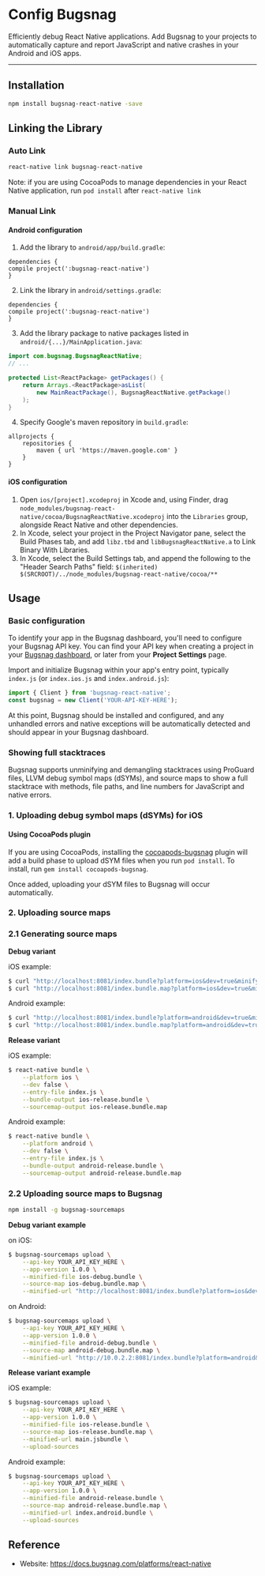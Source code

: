 # Config Bugsnag

Efficiently debug React Native applications. Add Bugsnag to your projects to automatically capture and report JavaScript and native crashes in your Android and iOS apps.

---

## Installation

```bash
npm install bugsnag-react-native -save
```

## Linking the Library

### Auto Link

```bash
react-native link bugsnag-react-native
```

Note: if you are using CocoaPods to manage dependencies in your React Native application, run `pod install` after `react-native link`

### Manual Link

#### Android configuration

1. Add the library to `android/app/build.gradle`:

```
dependencies {
compile project(':bugsnag-react-native')
}
```
2. Link the library in `android/settings.gradle`:

```
dependencies {
compile project(':bugsnag-react-native')
}
```
3.  Add the library package to native packages listed in 
    `android/{...}/MainApplication.java`:
    
```java
import com.bugsnag.BugsnagReactNative;
// ...

protected List<ReactPackage> getPackages() {
    return Arrays.<ReactPackage>asList(
        new MainReactPackage(), BugsnagReactNative.getPackage()
    );
}
```
4. Specify Google's maven repository in `build.gradle`:

```
allprojects {
    repositories {
        maven { url 'https://maven.google.com' }
    }
}
```

#### iOS configuration

1. Open `ios/[project].xcodeproj` in Xcode and, using Finder, drag `node_modules/bugsnag-react-native/cocoa/BugsnagReactNative.xcodeproj` into the `Libraries` group, alongside React Native and other dependencies.
2. In Xcode, select your project in the Project Navigator pane, select the Build Phases tab, and add `libz.tbd` and `libBugsnagReactNative.a` to Link Binary With Libraries.
3. In Xcode, select the Build Settings tab, and append the following to the "Header Search Paths" field: `$(inherited) $(SRCROOT)/../node_modules/bugsnag-react-native/cocoa/**`

## Usage

### Basic configuration

To identify your app in the Bugsnag dashboard, you'll need to configure your Bugsnag API key. You can find your API key when creating a project in your [Bugsnag dashboard](https://app.bugsnag.com/), or later from your **Project Settings** page.

Import and initialize Bugsnag within your app's entry point, typically `index.js` (or `index.ios.js` and `index.android.js`):

```js
import { Client } from 'bugsnag-react-native';
const bugsnag = new Client('YOUR-API-KEY-HERE');
```

At this point, Bugsnag should be installed and configured, and any unhandled errors and native exceptions will be automatically detected and should appear in your Bugsnag dashboard.

### Showing full stacktraces

Bugsnag supports unminifying and demangling stacktraces using ProGuard files, LLVM debug symbol maps (dSYMs), and source maps to show a full stacktrace with methods, file paths, and line numbers for JavaScript and native errors.

### 1. Uploading debug symbol maps (dSYMs) for iOS

#### Using CocoaPods plugin

If you are using CocoaPods, installing the [cocoapods-bugsnag](https://github.com/bugsnag/cocoapods-bugsnag) plugin will add a build phase to upload dSYM files when you run `pod install`. To install, run `gem install cocoapods-bugsnag`.

Once added, uploading your dSYM files to Bugsnag will occur automatically.

### 2. Uploading source maps

### 2.1 Generating source maps
**Debug variant**

iOS example:

```bash
$ curl "http://localhost:8081/index.bundle?platform=ios&dev=true&minify=false" > ios-debug.bundle
$ curl "http://localhost:8081/index.bundle.map?platform=ios&dev=true&minify=false" > ios-debug.bundle.map
```
Android example:

```bash
$ curl "http://localhost:8081/index.bundle?platform=android&dev=true&minify=false" > android-debug.bundle
$ curl "http://localhost:8081/index.bundle.map?platform=android&dev=true&minify=false" > android-debug.bundle.map
```

**Release variant**

iOS example:

```bash
$ react-native bundle \
    --platform ios \
    --dev false \
    --entry-file index.js \
    --bundle-output ios-release.bundle \
    --sourcemap-output ios-release.bundle.map
```
Android example:

```bash
$ react-native bundle \
    --platform android \
    --dev false \
    --entry-file index.js \
    --bundle-output android-release.bundle \
    --sourcemap-output android-release.bundle.map
```

### 2.2 Uploading source maps to Bugsnag

```bash
npm install -g bugsnag-sourcemaps
```
**Debug variant example**

on iOS:

```bash
$ bugsnag-sourcemaps upload \
    --api-key YOUR_API_KEY_HERE \
    --app-version 1.0.0 \
    --minified-file ios-debug.bundle \
    --source-map ios-debug.bundle.map \
    --minified-url "http://localhost:8081/index.bundle?platform=ios&dev=true&minify=false"
```

on Android:

```bash
$ bugsnag-sourcemaps upload \
    --api-key YOUR_API_KEY_HERE \
    --app-version 1.0.0 \
    --minified-file android-debug.bundle \
    --source-map android-debug.bundle.map \
    --minified-url "http://10.0.2.2:8081/index.bundle?platform=android&dev=true&minify=false"
```

**Release variant example**

iOS example:

```bash
$ bugsnag-sourcemaps upload \
    --api-key YOUR_API_KEY_HERE \
    --app-version 1.0.0 \
    --minified-file ios-release.bundle \
    --source-map ios-release.bundle.map \
    --minified-url main.jsbundle \
    --upload-sources
```
Android example:

```bash
$ bugsnag-sourcemaps upload \
    --api-key YOUR_API_KEY_HERE \
    --app-version 1.0.0 \
    --minified-file android-release.bundle \
    --source-map android-release.bundle.map \
    --minified-url index.android.bundle \
    --upload-sources
```

## Reference

- Website: https://docs.bugsnag.com/platforms/react-native
